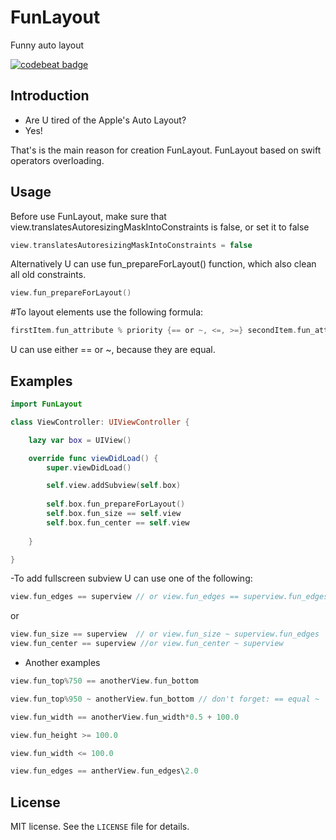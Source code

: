 # FunLayout
Funny auto layout

<a href="https://codebeat.co/projects/github-com-sroik-funlayout"><img alt="codebeat badge" src="https://codebeat.co/badges/8939b518-4230-4b79-b7d0-89457a896dee" /></a>

## Introduction
- Are U tired of the Apple's Auto Layout? 
- Yes!

That's is the main reason for creation FunLayout. FunLayout based on swift operators overloading.

## Usage

Before use FunLayout, make sure that view.translatesAutoresizingMaskIntoConstraints is false, or set it to false
```swift
view.translatesAutoresizingMaskIntoConstraints = false
```
Alternatively U can use fun_prepareForLayout() function, which also clean all old constraints.
```swift
view.fun_prepareForLayout()
```

#To layout elements use the following formula:
```swift
firstItem.fun_attribute % priority {== or ~, <=, >=} secondItem.fun_attribute {*, /} multiplier {+, -} constant
```

U can use either == or ~, because they are equal.

## Examples

```swift
import FunLayout

class ViewController: UIViewController {

    lazy var box = UIView()

    override func viewDidLoad() {
        super.viewDidLoad()

        self.view.addSubview(self.box)
        
        self.box.fun_prepareForLayout()
        self.box.fun_size == self.view
        self.box.fun_center == self.view
        
    }

}
```

-To add fullscreen subview U can use one of the following:

```swift
view.fun_edges == superview // or view.fun_edges == superview.fun_edges
```
or

```swift
view.fun_size == superview  // or view.fun_size ~ superview.fun_edges
view.fun_center == superview //or view.fun_center ~ superview
```

- Another examples

```swift
view.fun_top%750 == anotherView.fun_bottom

view.fun_top%950 ~ anotherView.fun_bottom // don't forget: == equal ~

view.fun_width == anotherView.fun_width*0.5 + 100.0

view.fun_height >= 100.0

view.fun_width <= 100.0

view.fun_edges == antherView.fun_edges\2.0
```

## License

MIT license. See the `LICENSE` file for details.

